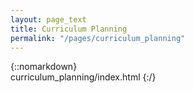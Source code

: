 ```yaml
---
layout: page_text
title: Curriculum Planning
permalink: "/pages/curriculum_planning"
---
```

{::nomarkdown}  
curriculum_planning/index.html
{:/}  

